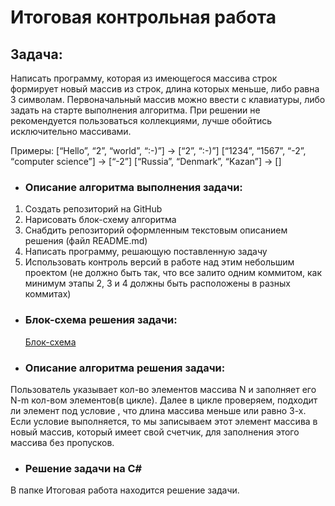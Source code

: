 # Итоговая контрольная работа

## Задача:
 Написать программу, которая из имеющегося массива строк формирует новый массив из строк, длина которых меньше, либо равна 3 символам. Первоначальный массив можно ввести с клавиатуры, либо задать на старте выполнения алгоритма. При решении не рекомендуется пользоваться коллекциями, лучше обойтись исключительно массивами.

Примеры:
[“Hello”, “2”, “world”, “:-)”] → [“2”, “:-)”]
[“1234”, “1567”, “-2”, “computer science”] → [“-2”]
[“Russia”, “Denmark”, “Kazan”] → []

* ### Описание алгоритма выполнения задачи:

1. Создать репозиторий на GitHub
2. Нарисовать блок-схему алгоритма
3. Снабдить репозиторий оформленным текстовым описанием решения (файл README.md)
4. Написать программу, решающую поставленную задачу
5. Использовать контроль версий в работе над этим небольшим проектом (не должно быть так, что все залито одним коммитом, как минимум этапы 2, 3 и 4 должны быть расположены в разных коммитах)

* ### Блок-схема решения задачи:
  [Блок-схема](https://viewer.diagrams.net/?tags=%7B%7D&highlight=0000ff&edit=_blank&layers=1&nav=1&title=%D0%94%D0%B8%D0%B0%D0%B3%D1%80%D0%B0%D0%BC%D0%BC%D0%B0%20%D0%B1%D0%B5%D0%B7%20%D0%BD%D0%B0%D0%B7%D0%B2%D0%B0%D0%BD%D0%B8%D1%8F.drawio#Uhttps%3A%2F%2Fdrive.google.com%2Fuc%3Fid%3D1eBOi80sda-m-vj3XJITYMt5BsmjW56Lo%26export%3Ddownload)

* ### Описание алгоритма решения задачи:
 Пользователь указывает кол-во элементов массива N и заполняет его  N-m кол-вом элементов(в цикле). Далее в цикле проверяем, подходит ли элемент под условие , что длина массива меньше или равно 3-х. Если условие выполняется, то мы записываем этот элемент массива в новый массив, который имеет свой счетчик, для заполнения этого массива без пропусков.

* ### Решение задачи на C#
 В папке Итоговая работа находится решение задачи.